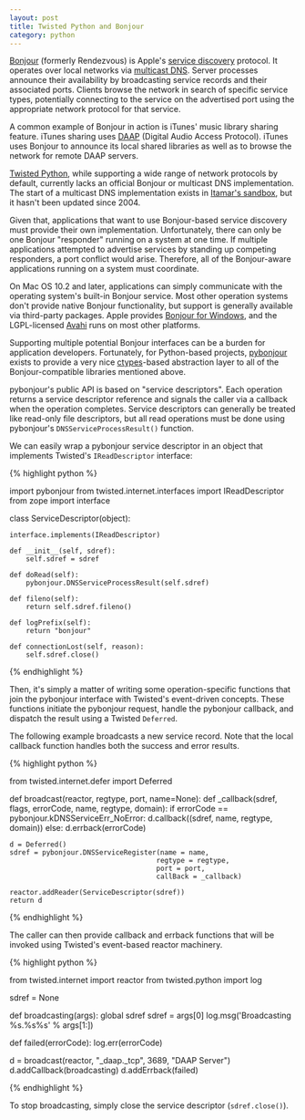 ```yaml
---
layout: post
title: Twisted Python and Bonjour
category: python
---
```


[Bonjour][] (formerly Rendezvous) is Apple's [service discovery][dns-sd]
protocol.  It operates over local networks via [multicast DNS][mdns].  Server
processes announce their availability by broadcasting service records and
their associated ports.  Clients browse the network in search of specific
service types, potentially connecting to the service on the advertised port
using the appropriate network protocol for that service.

A common example of Bonjour in action is iTunes' music library sharing
feature.  iTunes sharing uses [DAAP][] (Digital Audio Access Protocol).
iTunes uses Bonjour to announce its local shared libraries as well as to
browse the network for remote DAAP servers.

[Twisted Python][twisted], while supporting a wide range of network protocols
by default, currently lacks an official Bonjour or multicast DNS
implementation.  The start of a multicast DNS implementation exists in
[Itamar's sandbox](http://twistedmatrix.com/trac/browser/sandbox/itamar/mdns),
but it hasn't been updated since 2004.

Given that, applications that want to use Bonjour-based service discovery must
provide their own implementation.  Unfortunately, there can only be one
Bonjour "responder" running on a system at one time.  If multiple applications
attempted to advertise services by standing up competing responders, a port
conflict would arise.  Therefore, all of the Bonjour-aware applications
running on a system must coordinate.

On Mac OS 10.2 and later, applications can simply communicate with the
operating system's built-in Bonjour service.  Most other operation systems
don't provide native Bonjour functionality, but support is generally available
via third-party packages.  Apple provides [Bonjour for Windows][bonjour-win],
and the LGPL-licensed [Avahi][] runs on most other platforms.

Supporting multiple potential Bonjour interfaces can be a burden for
application developers.  Fortunately, for Python-based projects, [pybonjour][]
exists to provide a very nice [ctypes][]-based abstraction layer to all of the
Bonjour-compatible libraries mentioned above.

pybonjour's public API is based on "service descriptors".  Each operation
returns a service descriptor reference and signals the caller via a callback
when the operation completes.  Service descriptors can generally be treated
like read-only file descriptors, but all read operations must be done using
pybonjour's `DNSServiceProcessResult()` function.

We can easily wrap a pybonjour service descriptor in an object that implements
Twisted's `IReadDescriptor` interface:

{% highlight python %}

import pybonjour
from twisted.internet.interfaces import IReadDescriptor
from zope import interface

class ServiceDescriptor(object):

    interface.implements(IReadDescriptor)

    def __init__(self, sdref):
        self.sdref = sdref

    def doRead(self):
        pybonjour.DNSServiceProcessResult(self.sdref)

    def fileno(self):
        return self.sdref.fileno()

    def logPrefix(self):
        return "bonjour"

    def connectionLost(self, reason):
        self.sdref.close()

{% endhighlight %}

Then, it's simply a matter of writing some operation-specific functions that
join the pybonjour interface with Twisted's event-driven concepts.  These
functions initiate the pybonjour request, handle the pybonjour callback, and
dispatch the result using a Twisted `Deferred`.

The following example broadcasts a new service record.  Note that the local
callback function handles both the success and error results.

{% highlight python %}

from twisted.internet.defer import Deferred

def broadcast(reactor, regtype, port, name=None):
    def _callback(sdref, flags, errorCode, name, regtype, domain):
        if errorCode == pybonjour.kDNSServiceErr_NoError:
            d.callback((sdref, name, regtype, domain))
        else:
            d.errback(errorCode)

    d = Deferred()
    sdref = pybonjour.DNSServiceRegister(name = name,
                                        regtype = regtype,
                                        port = port,
                                        callBack = _callback)

    reactor.addReader(ServiceDescriptor(sdref))
    return d

{% endhighlight %}

The caller can then provide callback and errback functions that will be
invoked using Twisted's event-based reactor machinery.

{% highlight python %}

from twisted.internet import reactor
from twisted.python import log

sdref = None

def broadcasting(args):
    global sdref
    sdref  = args[0]
    log.msg('Broadcasting %s.%s%s' % args[1:])

def failed(errorCode):
    log.err(errorCode)

d = broadcast(reactor, "_daap._tcp", 3689, "DAAP Server")
d.addCallback(broadcasting)
d.addErrback(failed)

{% endhighlight %}

To stop broadcasting, simply close the service descriptor (`sdref.close()`).

[twisted]: http://twistedmatrix.com/
[bonjour]: http://en.wikipedia.org/wiki/Bonjour_(software)
[bonjour-win]: http://apple.com/support/downloads/bonjourforwindows.html
[avahi]: http://avahi.org/
[dns-sd]: http://www.dns-sd.org/
[mdns]: http://www.multicastdns.org/
[daap]: http://en.wikipedia.org/wiki/Digital_Audio_Access_Protocol
[pybonjour]: http://code.google.com/p/pybonjour/
[ctypes]: http://docs.python.org/library/ctypes.html
